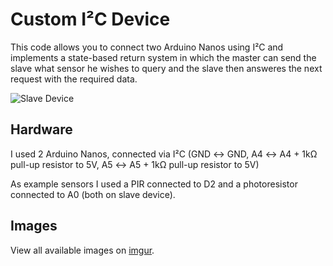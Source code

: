 # Custom I²C Device

This code allows you to connect two Arduino Nanos using I²C and implements a state-based return system in which the master can send the slave what sensor he wishes to query and the slave then answeres the next request with the required data.

![Slave Device](https://i.imgur.com/jbbwcIm.jpg)

## Hardware

I used 2 Arduino Nanos, connected via I²C (GND ↔ GND, A4 ↔ A4 + 1kΩ pull-up resistor to 5V, A5 ↔ A5 + 1kΩ pull-up resistor to 5V)

As example sensors I used a PIR connected to D2 and a photoresistor connected to A0 (both on slave device).

## Images

View all available images on [imgur](https://imgur.com/a/pZYMF).
